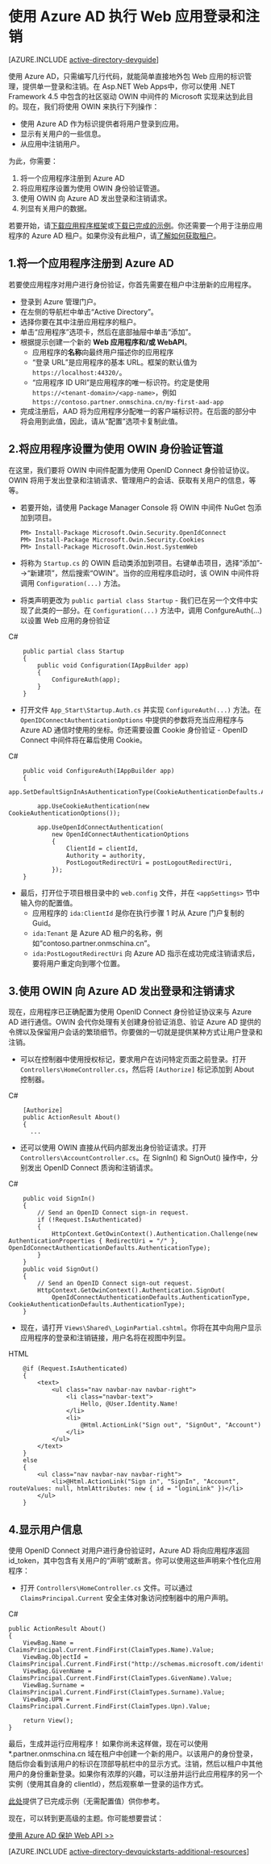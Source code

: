 <properties
	pageTitle="Azure AD .NET 入门 | Azure"
	description="如何生成一个与 Azure AD 集成以支持登录的 .NET MVC Web 应用。"
	services="active-directory"
	documentationCenter=".net"
	authors="dstrockis"
	manager="mbaldwin"
	editor=""/>

<tags
	ms.service="active-directory"
	ms.date="05/16/2016"
	wacn.date="07/26/2016"/>

# 使用 Azure AD 执行 Web 应用登录和注销

[AZURE.INCLUDE [active-directory-devguide](../includes/active-directory-devguide)]

使用 Azure AD，只需编写几行代码，就能简单直接地外包 Web 应用的标识管理，提供单一登录和注销。在 Asp.NET Web Apps中，你可以使用 .NET Framework 4.5 中包含的社区驱动 OWIN 中间件的 Microsoft 实现来达到此目的。现在，我们将使用 OWIN 来执行下列操作：
-	使用 Azure AD 作为标识提供者将用户登录到应用。
-	显示有关用户的一些信息。
-	从应用中注销用户。

为此，你需要：

1. 将一个应用程序注册到 Azure AD
2. 将应用程序设置为使用 OWIN 身份验证管道。
3. 使用 OWIN 向 Azure AD 发出登录和注销请求。
4. 列显有关用户的数据。

若要开始，请[下载应用程序框架](https://github.com/AzureADQuickStarts/WebApp-OpenIdConnect-DotNet/archive/skeleton.zip)或[下载已完成的示例](https://github.com/AzureADQuickStarts/WebApp-OpenIdConnect-DotNet/archive/complete.zip)。你还需要一个用于注册应用程序的 Azure AD 租户。如果你没有此租户，请[了解如何获取租户](/documentation/articles/active-directory-howto-tenant)。

## 1.将一个应用程序注册到 Azure AD
若要使应用程序对用户进行身份验证，你首先需要在租户中注册新的应用程序。

- 登录到 Azure 管理门户。
- 在左侧的导航栏中单击“Active Directory”。
- 选择你要在其中注册应用程序的租户。
- 单击“应用程序”选项卡，然后在底部抽屉中单击“添加”。
- 根据提示创建一个新的 **Web 应用程序和/或 WebAPI**。
    - 应用程序的**名称**向最终用户描述你的应用程序
    -	“登录 URL”是应用程序的基本 URL。框架的默认值为 `https://localhost:44320/`。
    - “应用程序 ID URI”是应用程序的唯一标识符。约定是使用 `https://<tenant-domain>/<app-name>`，例如 `https://contoso.partner.onmschina.cn/my-first-aad-app`
- 完成注册后，AAD 将为应用程序分配唯一的客户端标识符。在后面的部分中将会用到此值，因此，请从“配置”选项卡复制此值。

## 2.将应用程序设置为使用 OWIN 身份验证管道
在这里，我们要将 OWIN 中间件配置为使用 OpenID Connect 身份验证协议。OWIN 将用于发出登录和注销请求、管理用户的会话、获取有关用户的信息，等等。

-	若要开始，请使用 Package Manager Console 将 OWIN 中间件 NuGet 包添加到项目。

		
		PM> Install-Package Microsoft.Owin.Security.OpenIdConnect
		PM> Install-Package Microsoft.Owin.Security.Cookies
		PM> Install-Package Microsoft.Owin.Host.SystemWeb


-	将称为 `Startup.cs` 的 OWIN 启动类添加到项目。右键单击项目，选择“添加”-->“新建项”，然后搜索“OWIN”。当你的应用程序启动时，该 OWIN 中间件将调用 `Configuration(...)` 方法。
-	将类声明更改为 `public partial class Startup` - 我们已在另一个文件中实现了此类的一部分。在 `Configuration(...)` 方法中，调用 ConfgureAuth(...) 以设置 Web 应用的身份验证  

C#
		
		public partial class Startup
		{
		    public void Configuration(IAppBuilder app)
		    {
		        ConfigureAuth(app);
		    }
		}
		

-	打开文件 `App_Start\Startup.Auth.cs` 并实现 `ConfigureAuth(...)` 方法。在 `OpenIDConnectAuthenticationOptions` 中提供的参数将充当应用程序与 Azure AD 通信时使用的坐标。你还需要设置 Cookie 身份验证 - OpenID Connect 中间件将在幕后使用 Cookie。

C#
		
		public void ConfigureAuth(IAppBuilder app)
		{
		    app.SetDefaultSignInAsAuthenticationType(CookieAuthenticationDefaults.AuthenticationType);
		
		    app.UseCookieAuthentication(new CookieAuthenticationOptions());
		
		    app.UseOpenIdConnectAuthentication(
		        new OpenIdConnectAuthenticationOptions
		        {
		            ClientId = clientId,
		            Authority = authority,
		            PostLogoutRedirectUri = postLogoutRedirectUri,
		        });
		}
		

-	最后，打开位于项目根目录中的 `web.config` 文件，并在 `<appSettings>` 节中输入你的配置值。
    -	应用程序的 `ida:ClientId` 是你在执行步骤 1 时从 Azure 门户复制的 Guid。
    -	`ida:Tenant` 是 Azure AD 租户的名称，例如“contoso.partner.onmschina.cn”。
    -	`ida:PostLogoutRedirectUri` 向 Azure AD 指示在成功完成注销请求后，要将用户重定向到哪个位置。

## 3.使用 OWIN 向 Azure AD 发出登录和注销请求
现在，应用程序已正确配置为使用 OpenID Connect 身份验证协议来与 Azure AD 进行通信。OWIN 会代你处理有关创建身份验证消息、验证 Azure AD 提供的令牌以及保留用户会话的繁琐细节。你要做的一切就是提供某种方式让用户登录和注销。

- 可以在控制器中使用授权标记，要求用户在访问特定页面之前登录。打开 `Controllers\HomeController.cs`，然后将 `[Authorize]` 标记添加到 About 控制器。

C#
		
		[Authorize]
		public ActionResult About()
		{
		  ...


-	还可以使用 OWIN 直接从代码内部发出身份验证请求。打开 `Controllers\AccountController.cs`。在 SignIn() 和 SignOut() 操作中，分别发出 OpenID Connect 质询和注销请求。

C#
		
		public void SignIn()
		{
		    // Send an OpenID Connect sign-in request.
		    if (!Request.IsAuthenticated)
		    {
		        HttpContext.GetOwinContext().Authentication.Challenge(new AuthenticationProperties { RedirectUri = "/" }, OpenIdConnectAuthenticationDefaults.AuthenticationType);
		    }
		}
		public void SignOut()
		{
		    // Send an OpenID Connect sign-out request.
		    HttpContext.GetOwinContext().Authentication.SignOut(
		        OpenIdConnectAuthenticationDefaults.AuthenticationType, CookieAuthenticationDefaults.AuthenticationType);
		}


-	现在，请打开 `Views\Shared\_LoginPartial.cshtml`。你将在其中向用户显示应用程序的登录和注销链接，用户名将在视图中列显。

HTML
		
		@if (Request.IsAuthenticated)
		{
		    <text>
		        <ul class="nav navbar-nav navbar-right">
		            <li class="navbar-text">
		                Hello, @User.Identity.Name!
		            </li>
		            <li>
		                @Html.ActionLink("Sign out", "SignOut", "Account")
		            </li>
		        </ul>
		    </text>
		}
		else
		{
		    <ul class="nav navbar-nav navbar-right">
		        <li>@Html.ActionLink("Sign in", "SignIn", "Account", routeValues: null, htmlAttributes: new { id = "loginLink" })</li>
		    </ul>
		}


## 4.显示用户信息
使用 OpenID Connect 对用户进行身份验证时，Azure AD 将向应用程序返回 id\_token，其中包含有关用户的“声明”或断言。你可以使用这些声明来个性化应用程序：

- 打开 `Controllers\HomeController.cs` 文件。可以通过 `ClaimsPrincipal.Current` 安全主体对象访问控制器中的用户声明。

C#
	
	public ActionResult About()
	{
	    ViewBag.Name = ClaimsPrincipal.Current.FindFirst(ClaimTypes.Name).Value;
	    ViewBag.ObjectId = ClaimsPrincipal.Current.FindFirst("http://schemas.microsoft.com/identity/claims/objectidentifier").Value;
	    ViewBag.GivenName = ClaimsPrincipal.Current.FindFirst(ClaimTypes.GivenName).Value;
	    ViewBag.Surname = ClaimsPrincipal.Current.FindFirst(ClaimTypes.Surname).Value;
	    ViewBag.UPN = ClaimsPrincipal.Current.FindFirst(ClaimTypes.Upn).Value;
	
	    return View();
	}


最后，生成并运行应用程序！ 如果你尚未这样做，现在可以使用 *.partner.onmschina.cn 域在租户中创建一个新的用户。以该用户的身份登录，随后你会看到该用户的标识在顶部导航栏中的显示方式。注销，然后以租户中其他用户的身份重新登录。如果你有浓厚的兴趣，可以注册并运行此应用程序的另一个实例（使用其自身的 clientId），然后观察单一登录的运作方式。

[此处](https://github.com/AzureADQuickStarts/WebApp-OpenIdConnect-DotNet/archive/complete.zip)提供了已完成示例（无需配置值）供你参考。

现在，可以转到更高级的主题。你可能想要尝试：

[使用 Azure AD 保护 Web API >>](/documentation/articles/active-directory-devquickstarts-webapi-dotnet/)

[AZURE.INCLUDE [active-directory-devquickstarts-additional-resources](../includes/active-directory-devquickstarts-additional-resources.md)]
 
<!---HONumber=Mooncake_0718_2016-->